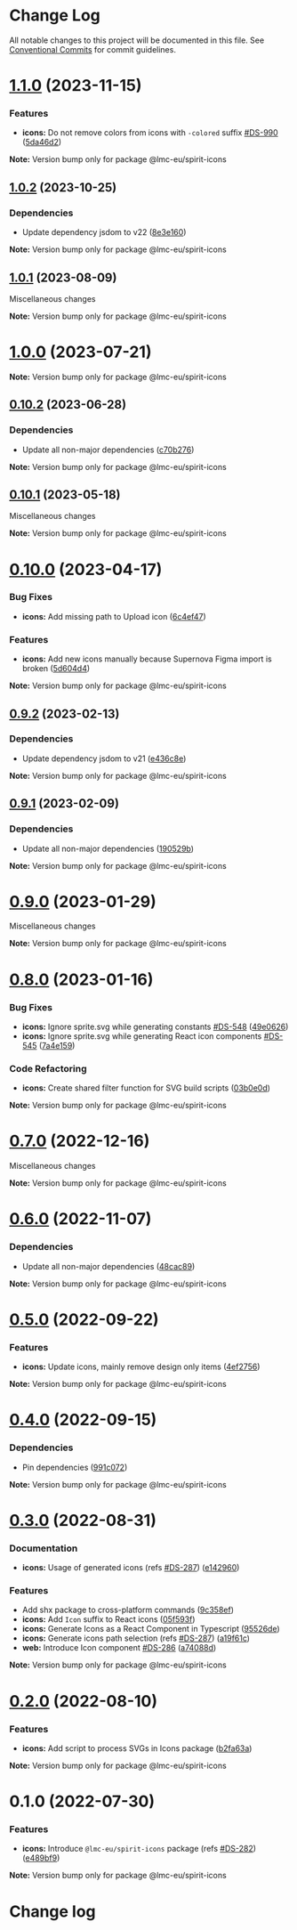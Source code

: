 # Change Log

All notable changes to this project will be documented in this file.
See [Conventional Commits](https://conventionalcommits.org) for commit guidelines.

<a name="1.1.0"></a>

# [1.1.0](https://github.com/lmc-eu/spirit-design-system/compare/@lmc-eu/spirit-icons@1.0.2...@lmc-eu/spirit-icons@1.1.0) (2023-11-15)

### Features

- **icons:** Do not remove colors from icons with `-colored` suffix [#DS-990](https://github.com/lmc-eu/spirit-design-system/issues/DS-990) ([5da46d2](https://github.com/lmc-eu/spirit-design-system/commit/5da46d2))

**Note:** Version bump only for package @lmc-eu/spirit-icons

<a name="1.0.2"></a>

## [1.0.2](https://github.com/lmc-eu/spirit-design-system/compare/@lmc-eu/spirit-icons@1.0.1...@lmc-eu/spirit-icons@1.0.2) (2023-10-25)

### Dependencies

- Update dependency jsdom to v22 ([8e3e160](https://github.com/lmc-eu/spirit-design-system/commit/8e3e160))

**Note:** Version bump only for package @lmc-eu/spirit-icons

<a name="1.0.1"></a>

## [1.0.1](https://github.com/lmc-eu/spirit-design-system/compare/@lmc-eu/spirit-icons@1.0.0...@lmc-eu/spirit-icons@1.0.1) (2023-08-09)

Miscellaneous changes

**Note:** Version bump only for package @lmc-eu/spirit-icons

<a name="1.0.0"></a>

# [1.0.0](https://github.com/lmc-eu/spirit-design-system/compare/@lmc-eu/spirit-icons@0.10.2...@lmc-eu/spirit-icons@1.0.0) (2023-07-21)

**Note:** Version bump only for package @lmc-eu/spirit-icons

<a name="0.10.2"></a>

## [0.10.2](https://github.com/lmc-eu/spirit-design-system/compare/@lmc-eu/spirit-icons@0.10.1...@lmc-eu/spirit-icons@0.10.2) (2023-06-28)

### Dependencies

- Update all non-major dependencies ([c70b276](https://github.com/lmc-eu/spirit-design-system/commit/c70b276))

**Note:** Version bump only for package @lmc-eu/spirit-icons

<a name="0.10.1"></a>

## [0.10.1](https://github.com/lmc-eu/spirit-design-system/compare/@lmc-eu/spirit-icons@0.10.0...@lmc-eu/spirit-icons@0.10.1) (2023-05-18)

Miscellaneous changes

**Note:** Version bump only for package @lmc-eu/spirit-icons

<a name="0.10.0"></a>

# [0.10.0](https://github.com/lmc-eu/spirit-design-system/compare/@lmc-eu/spirit-icons@0.9.2...@lmc-eu/spirit-icons@0.10.0) (2023-04-17)

### Bug Fixes

- **icons:** Add missing path to Upload icon ([6c4ef47](https://github.com/lmc-eu/spirit-design-system/commit/6c4ef47))

### Features

- **icons:** Add new icons manually because Supernova Figma import is broken ([5d604d4](https://github.com/lmc-eu/spirit-design-system/commit/5d604d4))

**Note:** Version bump only for package @lmc-eu/spirit-icons

<a name="0.9.2"></a>

## [0.9.2](https://github.com/lmc-eu/spirit-design-system/compare/@lmc-eu/spirit-icons@0.9.1...@lmc-eu/spirit-icons@0.9.2) (2023-02-13)

### Dependencies

- Update dependency jsdom to v21 ([e436c8e](https://github.com/lmc-eu/spirit-design-system/commit/e436c8e))

**Note:** Version bump only for package @lmc-eu/spirit-icons

<a name="0.9.1"></a>

## [0.9.1](https://github.com/lmc-eu/spirit-design-system/compare/@lmc-eu/spirit-icons@0.9.0...@lmc-eu/spirit-icons@0.9.1) (2023-02-09)

### Dependencies

- Update all non-major dependencies ([190529b](https://github.com/lmc-eu/spirit-design-system/commit/190529b))

**Note:** Version bump only for package @lmc-eu/spirit-icons

<a name="0.9.0"></a>

# [0.9.0](https://github.com/lmc-eu/spirit-design-system/compare/@lmc-eu/spirit-icons@0.8.0...@lmc-eu/spirit-icons@0.9.0) (2023-01-29)

Miscellaneous changes

**Note:** Version bump only for package @lmc-eu/spirit-icons

<a name="0.8.0"></a>

# [0.8.0](https://github.com/lmc-eu/spirit-design-system/compare/@lmc-eu/spirit-icons@0.7.0...@lmc-eu/spirit-icons@0.8.0) (2023-01-16)

### Bug Fixes

- **icons:** Ignore sprite.svg while generating constants [#DS-548](https://github.com/lmc-eu/spirit-design-system/issues/DS-548) ([49e0626](https://github.com/lmc-eu/spirit-design-system/commit/49e0626))
- **icons:** Ignore sprite.svg while generating React icon components [#DS-545](https://github.com/lmc-eu/spirit-design-system/issues/DS-545) ([7a4e159](https://github.com/lmc-eu/spirit-design-system/commit/7a4e159))

### Code Refactoring

- **icons:** Create shared filter function for SVG build scripts ([03b0e0d](https://github.com/lmc-eu/spirit-design-system/commit/03b0e0d))

**Note:** Version bump only for package @lmc-eu/spirit-icons

<a name="0.7.0"></a>

# [0.7.0](https://github.com/lmc-eu/spirit-design-system/compare/@lmc-eu/spirit-icons@0.6.0...@lmc-eu/spirit-icons@0.7.0) (2022-12-16)

Miscellaneous changes

**Note:** Version bump only for package @lmc-eu/spirit-icons

<a name="0.6.0"></a>

# [0.6.0](https://github.com/lmc-eu/spirit-design-system/compare/@lmc-eu/spirit-icons@0.5.0...@lmc-eu/spirit-icons@0.6.0) (2022-11-07)

### Dependencies

- Update all non-major dependencies ([48cac89](https://github.com/lmc-eu/spirit-design-system/commit/48cac89))

**Note:** Version bump only for package @lmc-eu/spirit-icons

<a name="0.5.0"></a>

# [0.5.0](https://github.com/lmc-eu/spirit-design-system/compare/@lmc-eu/spirit-icons@0.4.0...@lmc-eu/spirit-icons@0.5.0) (2022-09-22)

### Features

- **icons:** Update icons, mainly remove design only items ([4ef2756](https://github.com/lmc-eu/spirit-design-system/commit/4ef2756))

**Note:** Version bump only for package @lmc-eu/spirit-icons

<a name="0.4.0"></a>

# [0.4.0](https://github.com/lmc-eu/spirit-design-system/compare/@lmc-eu/spirit-icons@0.3.0...@lmc-eu/spirit-icons@0.4.0) (2022-09-15)

### Dependencies

- Pin dependencies ([991c072](https://github.com/lmc-eu/spirit-design-system/commit/991c072))

**Note:** Version bump only for package @lmc-eu/spirit-icons

<a name="0.3.0"></a>

# [0.3.0](https://github.com/lmc-eu/spirit-design-system/compare/@lmc-eu/spirit-icons@0.2.0...@lmc-eu/spirit-icons@0.3.0) (2022-08-31)

### Documentation

- **icons:** Usage of generated icons (refs [#DS-287](https://github.com/lmc-eu/spirit-design-system/issues/DS-287)) ([e142960](https://github.com/lmc-eu/spirit-design-system/commit/e142960))

### Features

- Add shx package to cross-platform commands ([9c358ef](https://github.com/lmc-eu/spirit-design-system/commit/9c358ef))
- **icons:** Add `Icon` suffix to React icons ([05f593f](https://github.com/lmc-eu/spirit-design-system/commit/05f593f))
- **icons:** Generate Icons as a React Component in Typescript ([95526de](https://github.com/lmc-eu/spirit-design-system/commit/95526de))
- **icons:** Generate icons path selection (refs [#DS-287](https://github.com/lmc-eu/spirit-design-system/issues/DS-287)) ([a19f61c](https://github.com/lmc-eu/spirit-design-system/commit/a19f61c))
- **web:** Introduce Icon component [#DS-286](https://github.com/lmc-eu/spirit-design-system/issues/DS-286) ([a74088d](https://github.com/lmc-eu/spirit-design-system/commit/a74088d))

**Note:** Version bump only for package @lmc-eu/spirit-icons

<a name="0.2.0"></a>

# [0.2.0](https://github.com/lmc-eu/spirit-design-system/compare/@lmc-eu/spirit-icons@0.1.0...@lmc-eu/spirit-icons@0.2.0) (2022-08-10)

### Features

- **icons:** Add script to process SVGs in Icons package ([b2fa63a](https://github.com/lmc-eu/spirit-design-system/commit/b2fa63a))

**Note:** Version bump only for package @lmc-eu/spirit-icons

<a name="0.1.0"></a>

# 0.1.0 (2022-07-30)

### Features

- **icons:** Introduce `@lmc-eu/spirit-icons` package (refs [#DS-282](https://github.com/lmc-eu/spirit-design-system/issues/DS-282)) ([e489bf9](https://github.com/lmc-eu/spirit-design-system/commit/e489bf9))

**Note:** Version bump only for package @lmc-eu/spirit-icons

# Change log
